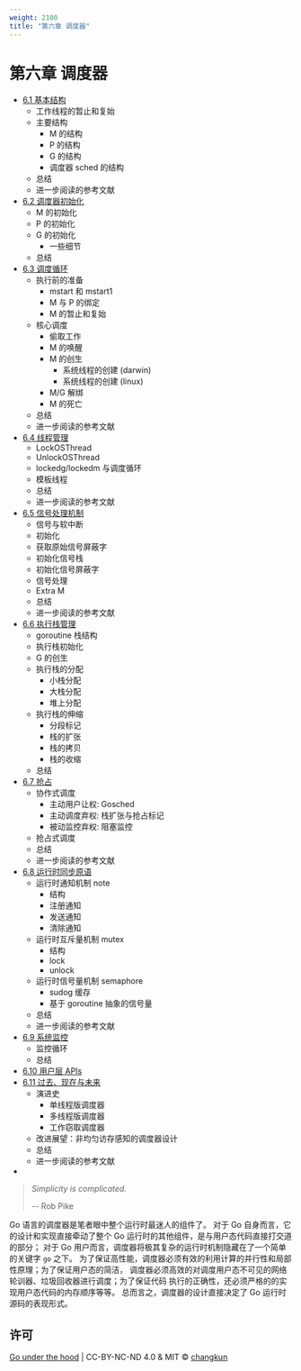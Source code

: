 ```yaml
---
weight: 2100
title: "第六章 调度器"
---
```


# 第六章 调度器

- [6.1 基本结构](./basic.md)
    + 工作线程的暂止和复始
    + 主要结构
      + M 的结构
      + P 的结构
      + G 的结构
      + 调度器 sched 的结构
    + 总结
    + 进一步阅读的参考文献
- [6.2 调度器初始化](./init.md)
    + M 的初始化
    + P 的初始化
    + G 的初始化
      + 一些细节
    + 总结
- [6.3 调度循环](./exec.md)
    + 执行前的准备
      + mstart 和 mstart1
      + M 与 P 的绑定
      + M 的暂止和复始
    + 核心调度
      + 偷取工作
      + M 的唤醒
      + M 的创生
        + 系统线程的创建 (darwin)
        + 系统线程的创建 (linux)
      + M/G 解绑
      + M 的死亡
    + 总结
    + 进一步阅读的参考文献
- [6.4 线程管理](./thread.md)
    + LockOSThread
    + UnlockOSThread
    + lockedg/lockedm 与调度循环
    + 模板线程
    + 总结
    + 进一步阅读的参考文献
- [6.5 信号处理机制](./signal.md)
    + 信号与软中断
    + 初始化
    + 获取原始信号屏蔽字
    + 初始化信号栈
    + 初始化信号屏蔽字
    + 信号处理
    + Extra M
    + 总结
    + 进一步阅读的参考文献
- [6.6 执行栈管理](./stack.md)
    + goroutine 栈结构
    + 执行栈初始化
    + G 的创生
    + 执行栈的分配
      + 小栈分配
      + 大栈分配
      + 堆上分配
    + 执行栈的伸缩
      + 分段标记
      + 栈的扩张
      + 栈的拷贝
      + 栈的收缩
    + 总结
- [6.7 抢占](./preemption.md)
    + 协作式调度
      + 主动用户让权: Gosched
      + 主动调度弃权: 栈扩张与抢占标记
      + 被动监控弃权: 阻塞监控
    + 抢占式调度
    + 总结
    + 进一步阅读的参考文献
- [6.8 运行时同步原语](./sync.md)
    + 运行时通知机制 note
      + 结构
      + 注册通知
      + 发送通知
      + 清除通知
    + 运行时互斥量机制 mutex
      + 结构
      + lock
      + unlock
    + 运行时信号量机制 semaphore
      + sudog 缓存
      + 基于 goroutine 抽象的信号量
    + 总结
    + 进一步阅读的参考文献
- [6.9 系统监控](./sysmon.md)
    + 监控循环
    + 总结
- [6.10 用户层 APIs](./calls.md)
- [6.11 过去、现在与未来](./history.md)
    + 演进史
      + 单线程版调度器
      + 多线程版调度器
      + 工作窃取调度器
    + 改进展望：非均匀访存感知的调度器设计
    + 总结
    + 进一步阅读的参考文献
- 
> _Simplicity is complicated._ 
>
> -- Rob Pike

Go 语言的调度器是笔者眼中整个运行时最迷人的组件了。
对于 Go 自身而言，它的设计和实现直接牵动了整个 Go 运行时的其他组件，是与用户态代码直接打交道的部分；
对于 Go 用户而言，调度器将极其复杂的运行时机制隐藏在了一个简单的关键字 `go` 之下。
为了保证高性能，调度器必须有效的利用计算的并行性和局部性原理；为了保证用户态的简洁，
调度器必须高效的对调度用户态不可见的网络轮训器、垃圾回收器进行调度；为了保证代码
执行的正确性，还必须严格的的实现用户态代码的内存顺序等等。
总而言之，调度器的设计直接决定了 Go 运行时源码的表现形式。

## 许可

[Go under the hood](https://github.com/changkun/go-under-the-hood) | CC-BY-NC-ND 4.0 & MIT &copy; [changkun](https://changkun.de)
